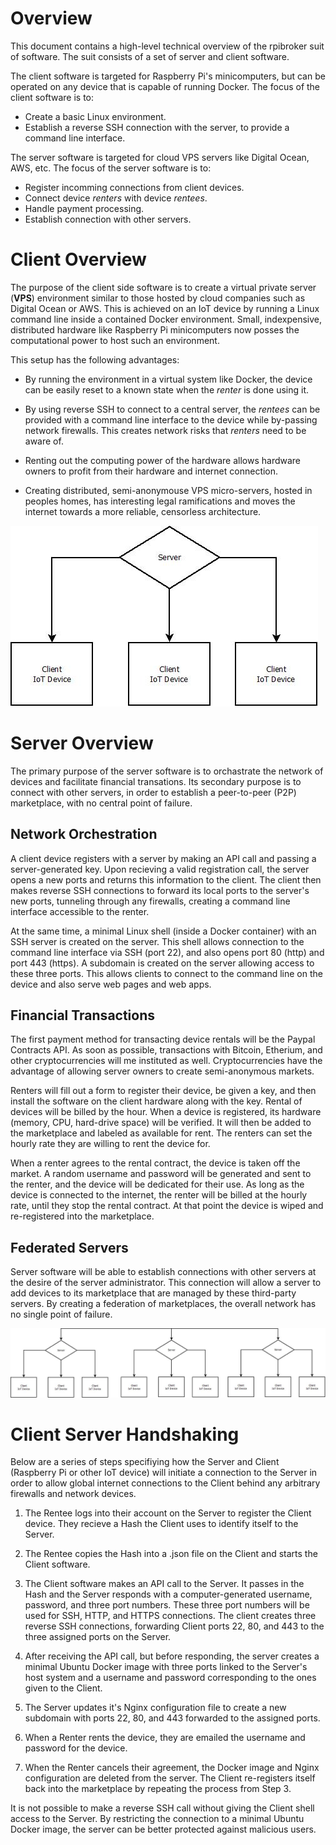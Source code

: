 # Overview
This document contains a high-level technical overview of the rpibroker suit of software. The suit consists of a
set of server and client software. 

The client software is targeted for Raspberry Pi's minicomputers, but can be operated on
any device that is capable of running Docker. The focus of the client software is to:
* Create a basic Linux environment.
* Establish a reverse SSH connection with the server, to provide a command line interface.

The server software is targeted for cloud VPS servers like Digital Ocean, AWS, etc. The focus of
the server software is to:
* Register incomming connections from client devices.
* Connect device *renters* with device *rentees*.
* Handle payment processing.
* Establish connection with other servers.

# Client Overview
The purpose of the client side software is to create a virtual private server (**VPS**) environment similar to those hosted
by cloud companies such as Digital Ocean or AWS. This is achieved on an IoT device by running a Linux command line inside
a contained Docker environment. Small, indexpensive, distributed hardware like Raspberry Pi minicomputers now posses the
computational power to host such an environment.

This setup has the following advantages:

* By running the environment in a virtual system like Docker, the device can be easily reset to a known state
when the *renter* is done using it.

* By using reverse SSH to connect to a central server, the *rentees* can be provided with a command line interface to the device while
by-passing network firewalls. This creates network risks that *renters* need to be aware of.

* Renting out the computing power of the hardware allows hardware owners to profit from their hardware and internet connection.

* Creating distributed, semi-anonymouse VPS micro-servers, hosted in peoples homes, has interesting legal ramifications and moves the internet towards
a more reliable, censorless architecture.

![Simple server client diagram](images/simple-diagram.jpg?raw=true "Simple server client diagram")

# Server Overview
The primary purpose of the server software is to orchastrate the network of devices and facilitate financial transations. 
Its secondary purpose is to connect with other servers, in order to establish a peer-to-peer (P2P) marketplace, 
with no central point of failure.

## Network Orchestration
A client device registers with a server by making an API call and passing a server-generated key. Upon recieving a valid
registration call, the server opens a new ports and returns this information to the client. The client then makes
reverse SSH connections to forward its local ports to the server's new ports, tunneling through any firewalls, creating 
a command line interface accessible to the renter.

At the same time, a minimal Linux shell (inside a Docker container) with an SSH server is created on the server. This shell allows connection to the
command line interface via SSH (port 22), and also opens port 80 (http) and port 443 (https). A subdomain is created
on the server allowing access to these three ports. This allows clients to connect to the command line on the device and also
serve web pages and web apps.

## Financial Transactions
The first payment method for transacting device rentals will be the Paypal Contracts API. As soon as possible, 
transactions with Bitcoin, Etherium, and other cryptocurrencies will me instituted as well. Cryptocurrencies have the
advantage of allowing server owners to create semi-anonymous markets.

Renters will fill out a form to register their device, be given a key, and
then install the software on the client hardware along with the key. Rental of devices will be billed by the hour.
When a device is registered, its hardware (memory, CPU, hard-drive space) will be verified. It will then be added
to the marketplace and labeled as available for rent. The renters can set the hourly rate they are willing to rent the
device for.

When a renter agrees to the rental contract, the device is taken off the market. A random username and password will
be generated and sent to the renter, and the device will be dedicated for their use. As long as the device is connected
to the internet, the renter will be billed at the hourly rate, until they stop the rental contract. At that point the device
is wiped and re-registered into the marketplace.

## Federated Servers
Server software will be able to establish connections with other servers at the desire of the server administrator. 
This connection will allow a server to add devices to its marketplace that are managed by these third-party servers.
By creating a federation of marketplaces, the overall network has no single point of failure. 

![Federated network of servers](images/federated-diagram.jpg?raw=true "Federated network of servers")


# Client Server Handshaking
Below are a series of steps specifiying how the Server and Client (Raspberry Pi or other IoT device) will initiate a
connection to the Server in order to allow global internet connections to the Client behind any arbitrary firewalls and network devices.

1. The Rentee logs into their account on the Server to register the Client device. They recieve a Hash the Client
uses to identify itself to the Server.

2. The Rentee copies the Hash into a .json file on the Client and starts the Client software.

3. The Client software makes an API call to the Server. It passes in the Hash and the Server responds with
a computer-generated username, password, and three port numbers. These three port numbers will be used for
SSH, HTTP, and HTTPS connections. The client creates three reverse SSH connections, forwarding Client ports 22, 80, and 443
to the three assigned ports on the Server.

4. After receiving the API call, but before responding, the server creates a minimal Ubuntu Docker image with 
three ports linked to the Server's
host system and a username and password corresponding to the ones given to the Client.

5. The Server updates it's Nginx configuration file to create a new subdomain with ports 22, 80, and 443 forwarded
to the assigned ports.

6. When a Renter rents the device, they are emailed the username and password for the device.

7. When the Renter cancels their agreement, the Docker image and Nginx configuration are deleted from the server.
The Client re-registers itself back into the marketplace by repeating the process from Step 3.

It is not possible to make a reverse SSH call without giving the Client shell access to the Server. By restricting
the connection to a minimal Ubuntu Docker image, the server can be better protected against malicious users.